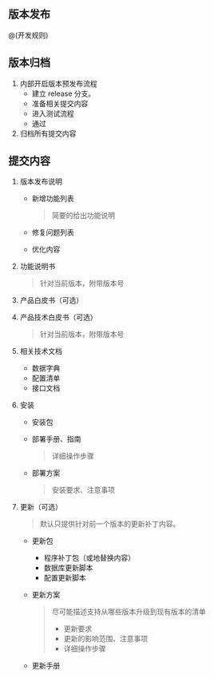 

## 版本发布

@(开发规则)

## 版本归档

1. 内部开启版本预发布流程
   * 建立 release 分支。
   * 准备相关提交内容
   * 进入测试流程
   * 通过
2. 归档所有提交内容



## 提交内容

1. 版本发布说明

   * 新增功能列表

     > 简要的给出功能说明

   * 修复问题列表

   * 优化内容

2. 功能说明书

   > 针对当前版本，附带版本号

3. 产品白皮书（可选）

4. 产品技术白皮书（可选）

   > 针对当前版本，附带版本号

5. 相关技术文档

   * 数据字典
   * 配置清单
   * 接口文档

6. 安装

   * 安装包

   * 部署手册、指南

     > 详细操作步骤

   * 部署方案

     > 安装要求、注意事项

7. 更新（可选）

   > 默认只提供针对前一个版本的更新补丁内容。

   * 更新包

     * 程序补丁包（或地替换内容）
     * 数据库更新脚本
     * 配置更新脚本

   * 更新方案

     > 尽可能描述支持从哪些版本升级到现有版本的清单
     >
     > * 更新要求
     > * 更新的影响范围、注意事项
     > * 详细操作步骤

   * 更新手册

